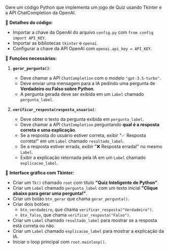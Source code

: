 Gere um código Python que implementa um jogo de Quiz usando Tkinter e a API ChatCompletion da OpenAI. 

📌 **Detalhes do código:**
- Importar a chave da OpenAI do arquivo `config.py` com `from config import API_KEY`.
- Importar as bibliotecas `tkinter` e `openai`.
- Configurar a chave da API OpenAI com `openai.api_key = API_KEY`.

📌 **Funções necessárias:**
1. **`gerar_pergunta()`**:
   - Deve chamar a API `ChatCompletion` com o modelo `"gpt-3.5-turbo"`.
   - Deve enviar uma mensagem para a IA pedindo uma pergunta de **Verdadeiro ou Falso sobre Python**.
   - A pergunta gerada deve ser exibida em um `Label` chamado `pergunta_label`.

2. **`verificar_resposta(resposta_usuario)`**:
   - Deve obter o texto da pergunta exibida em `pergunta_label`.
   - Deve chamar a API `ChatCompletion` perguntando **qual é a resposta correta e uma explicação**.
   - Se a resposta do usuário estiver correta, exibir "✅ Resposta correta!" em um `Label` chamado `resultado_label`.
   - Se a resposta estiver errada, exibir "❌ Resposta errada!" no mesmo `Label`.
   - Exibir a explicação retornada pela IA em um `Label` chamado `explicacao_label`.

📌 **Interface gráfica com Tkinter:**
- Criar um `Tk()` chamado `root` com título **"Quiz Inteligente de Python"**.
- Criar um `Label` chamado `pergunta_label` com um texto inicial **"Clique abaixo para gerar uma pergunta!"**.
- Criar um botão `btn_gerar` que chama `gerar_pergunta()`.
- Criar dois botões: 
  - `btn_verdadeiro`, que chama `verificar_resposta("Verdadeiro")`.
  - `btn_falso`, que chama `verificar_resposta("Falso")`.
- Criar um `Label` chamado `resultado_label` para mostrar se a resposta está correta ou não.
- Criar um `Label` chamado `explicacao_label` para mostrar a explicação da IA.
- Iniciar o loop principal com `root.mainloop()`.
